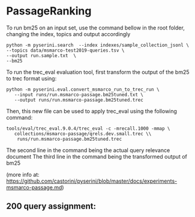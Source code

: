 # PassageRanking

To run bm25 on an input set, use the command bellow in the root folder, changing the index, topics and output accordingly
```
python -m pyserini.search  --index indexes/sample_collection_jsonl \
--topics data/msmarco-test2019-queries.tsv \
--output run.sample.txt  \
--bm25 
```

To run the trec_eval evaluation tool, first transform the output of the bm25 to trec format using:
```
python -m pyserini.eval.convert_msmarco_run_to_trec_run \
   --input runs/run.msmarco-passage.bm25tuned.txt \
   --output runs/run.msmarco-passage.bm25tuned.trec
  ```

Then, this new file can be used to apply trec_eval using the following command:
```
tools/eval/trec_eval.9.0.4/trec_eval -c -mrecall.1000 -mmap \
   collections/msmarco-passage/qrels.dev.small.trec \\
    runs/run.msmarco-passage.bm25tuned.trec
```
The second line in the command being the actual query relevance document
The third line in the command being the transformed output of bm25

(more info at: https://github.com/castorini/pyserini/blob/master/docs/experiments-msmarco-passage.md)


## 200 query assignment:
